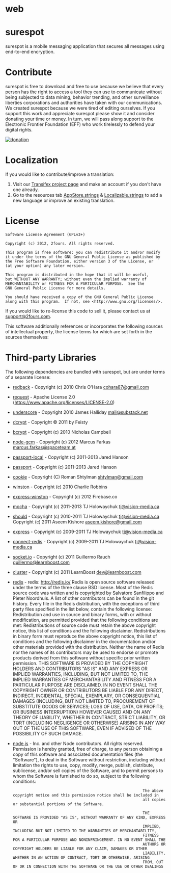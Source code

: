 web
=======
surespot
=========

surespot is a mobile messaging application that secures all messages using end-to-end encryption.


Contribute
=========

surespot is free to download and free to use because we believe that every person has the right to access a tool they
can use to communicate without being subjected to data mining, behavior trending, and other surveillance liberties
corporations and authorities have taken with our communications. We created surespot because we were tired of editing ourselves.
If you support this work and appreciate surespot please show it and consider donating your time or money.
In turn, we will pass along support to the Electronic Frontier Foundation (EFF) who work tirelessly to defend your digital rights.

[![donation](https://chatsecure.org/static/images/paypal_donate.png)](https://www.surespot.me/contribute.html)


Localization
=========

If you would like to contribute/improve a translation:

 1. Visit our [Transifex project page](https://www.transifex.com/projects/p/surespot) and make an account if you don't have one already.
 2. Go to the resources tab [AppStore.strings](https://www.transifex.net/projects/p/surespot/resource/appstorestrings/) &
 [Localizable.strings](https://www.transifex.net/projects/p/surespot/resource/strings/) to add a new language or improve an existing translation.




License
=========

	Software License Agreement (GPLv3+)

	Copyright (c) 2012, 2fours. All rights reserved.

	This program is free software: you can redistribute it and/or modify
	it under the terms of the GNU General Public License as published by
	the Free Software Foundation, either version 3 of the License, or
	(at your option) any later version.

	This program is distributed in the hope that it will be useful,
	but WITHOUT ANY WARRANTY; without even the implied warranty of
	MERCHANTABILITY or FITNESS FOR A PARTICULAR PURPOSE.  See the
	GNU General Public License for more details.

	You should have received a copy of the GNU General Public License
	along with this program.  If not, see <http://www.gnu.org/licenses/>.

If you would like to re-license this code to sell it,
please contact us at [support@2fours.com](mailto:support@2fours.com).

This software additionally references or incorporates the following sources
of intellectual property, the license terms for which are set forth
in the sources themselves:

Third-party Libraries
=========

The following dependencies are bundled with surespot, but are under
terms of a separate license:

* [redback](https://github.com/chriso/redback) - Copyright (c) 2010 Chris O'Hara cohara87@gmail.com
* [request](https://github.com/mikeal/request) - Apache License 2.0 (https://www.apache.org/licenses/LICENSE-2.0)
* [underscore](https://github.com/documentcloud/underscore) - Copyright 2010 James Halliday mail@substack.net
* [dcrypt](https://github.com/dekz/dcrypt) - Copyright © 2011 by Feisty
* [bcrypt](https://github.com/ncb000gt/node.bcrypt.js) - Copyright (c) 2010 Nicholas Campbell
* [node-gcm](https://github.com/ToothlessGear/node-gcm) - Copyright (c) 2012 Marcus Farkas marcus.farkas@spaceteam.at
* [passport-local](https://github.com/jaredhanson/passport-local) - Copyright (c) 2011-2013 Jared Hanson
* [passport](https://github.com/jaredhanson/passport) - Copyright (c) 2011-2013 Jared Hanson
* [cookie](https://github.com/shtylman/node-cookie) - Copyright (C) Roman Shtylman shtylman@gmail.com
* [winston](https://github.com/flatiron/winston) - Copyright (c) 2010 Charlie Robbins
* [express-winston](https://github.com/firebaseco/express-winston) - Copyright (c) 2012 Firebase.co
* [mocha](https://github.com/visionmedia/mocha) - Copyright (c) 2011-2013 TJ Holowaychuk  tj@vision-media.ca
* [should](https://github.com/visionmedia/should.js) - Copyright (c) 2010-2011 TJ Holowaychuk tj@vision-media.ca  Copyright (c) 2011 Aseem Kishore aseem.kishore@gmail.com
* [express](https://github.com/visionmedia/express) -  Copyright (c) 2009-2011 TJ Holowaychuk tj@vision-media.ca
* [connect-redis](https://github.com/visionmedia/connect-redis) - Copyright (c) 2009-2011 TJ Holowaychuk tj@vision-media.ca
* [socket.io](https://github.com/LearnBoost/socket.io) - Copyright (c) 2011 Guillermo Rauch guillermo@learnboost.com
* [cluster](https://github.com/LearnBoost/cluster) - Copyright (c) 2011 LearnBoost <dev@learnboost.com>
* [redis](https://redis.io/) -
redis: http://redis.io/
Redis is open source software released under the terms of the three clause BSD license. Most of the Redis source code was written and is copyrighted by Salvatore Sanfilippo and Pieter Noordhuis. A list of other contributors can be found in the git history.
Every file in the Redis distribution, with the exceptions of third party files specified in the list below, contain the following license:
Redistribution and use in source and binary forms, with or without modification, are permitted provided that the following conditions are met:
Redistributions of source code must retain the above copyright notice, this list of conditions and the following disclaimer.
Redistributions in binary form must reproduce the above copyright notice, this list of conditions and the following disclaimer in the documentation and/or other materials provided with the distribution.
Neither the name of Redis nor the names of its contributors may be used to endorse or promote products derived from this software without specific prior written permission.
THIS SOFTWARE IS PROVIDED BY THE COPYRIGHT HOLDERS AND CONTRIBUTORS "AS IS" AND ANY EXPRESS OR IMPLIED WARRANTIES, INCLUDING, BUT NOT LIMITED TO, THE IMPLIED WARRANTIES OF MERCHANTABILITY AND FITNESS FOR A PARTICULAR PURPOSE ARE DISCLAIMED. IN NO EVENT SHALL THE COPYRIGHT OWNER OR CONTRIBUTORS BE LIABLE FOR ANY DIRECT, INDIRECT, INCIDENTAL, SPECIAL, EXEMPLARY, OR CONSEQUENTIAL DAMAGES (INCLUDING, BUT NOT LIMITED TO, PROCUREMENT OF SUBSTITUTE GOODS OR SERVICES; LOSS OF USE, DATA, OR PROFITS; OR BUSINESS INTERRUPTION) HOWEVER CAUSED AND ON ANY THEORY OF LIABILITY, WHETHER IN CONTRACT, STRICT LIABILITY, OR TORT (INCLUDING NEGLIGENCE OR OTHERWISE) ARISING IN ANY WAY OUT OF THE USE OF THIS SOFTWARE, EVEN IF ADVISED OF THE POSSIBILITY OF SUCH DAMAGE.
* [node.js](https://github.com/joyent/node) - Inc. and other Node contributors. All rights reserved.
                                                               Permission is hereby granted, free of charge, to any person obtaining a copy
                                                               of this software and associated documentation files (the "Software"), to
                                                               deal in the Software without restriction, including without limitation the
                                                               rights to use, copy, modify, merge, publish, distribute, sublicense, and/or
                                                               sell copies of the Software, and to permit persons to whom the Software is
                                                               furnished to do so, subject to the following conditions:

                                                               The above copyright notice and this permission notice shall be included in
                                                               all copies or substantial portions of the Software.

                                                               THE SOFTWARE IS PROVIDED "AS IS", WITHOUT WARRANTY OF ANY KIND, EXPRESS OR
                                                               IMPLIED, INCLUDING BUT NOT LIMITED TO THE WARRANTIES OF MERCHANTABILITY,
                                                               FITNESS FOR A PARTICULAR PURPOSE AND NONINFRINGEMENT. IN NO EVENT SHALL THE
                                                               AUTHORS OR COPYRIGHT HOLDERS BE LIABLE FOR ANY CLAIM, DAMAGES OR OTHER
                                                               LIABILITY, WHETHER IN AN ACTION OF CONTRACT, TORT OR OTHERWISE, ARISING
                                                               FROM, OUT OF OR IN CONNECTION WITH THE SOFTWARE OR THE USE OR OTHER DEALINGS



